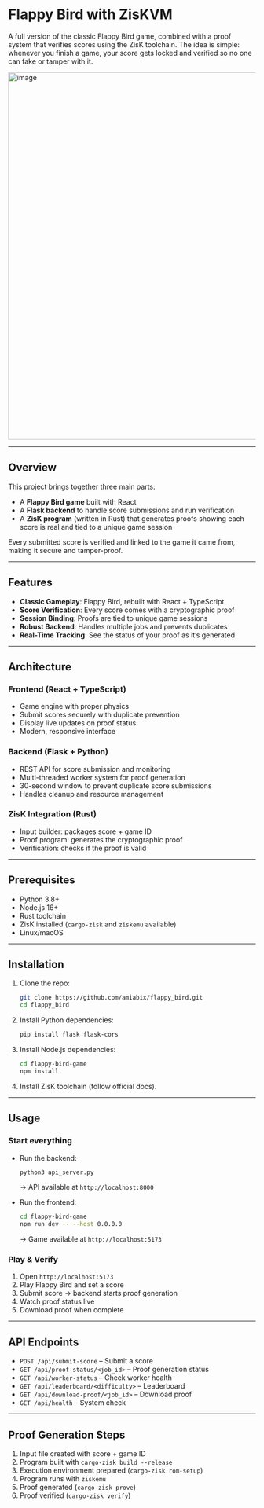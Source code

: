 # Flappy Bird with ZisKVM

A full version of the classic Flappy Bird game, combined with a proof system that verifies scores using the ZisK toolchain. The idea is simple: whenever you finish a game, your score gets locked and verified so no one can fake or tamper with it.

<img width="1024" height="748" alt="image" src="https://github.com/user-attachments/assets/d8c1d32a-6956-4a37-9942-e1fc29aa0e46" />

---

## Overview

This project brings together three main parts:

* A **Flappy Bird game** built with React
* A **Flask backend** to handle score submissions and run verification
* A **ZisK program** (written in Rust) that generates proofs showing each score is real and tied to a unique game session

Every submitted score is verified and linked to the game it came from, making it secure and tamper-proof.

---

## Features

* **Classic Gameplay**: Flappy Bird, rebuilt with React + TypeScript
* **Score Verification**: Every score comes with a cryptographic proof
* **Session Binding**: Proofs are tied to unique game sessions
* **Robust Backend**: Handles multiple jobs and prevents duplicates
* **Real-Time Tracking**: See the status of your proof as it’s generated
  
---

## Architecture

### Frontend (React + TypeScript)

* Game engine with proper physics
* Submit scores securely with duplicate prevention
* Display live updates on proof status
* Modern, responsive interface

### Backend (Flask + Python)

* REST API for score submission and monitoring
* Multi-threaded worker system for proof generation
* 30-second window to prevent duplicate score submissions
* Handles cleanup and resource management

### ZisK Integration (Rust)

* Input builder: packages score + game ID
* Proof program: generates the cryptographic proof
* Verification: checks if the proof is valid

---

## Prerequisites

* Python 3.8+
* Node.js 16+
* Rust toolchain
* ZisK installed (`cargo-zisk` and `ziskemu` available)
* Linux/macOS

---

## Installation

1. Clone the repo:

   ```bash
   git clone https://github.com/amiabix/flappy_bird.git
   cd flappy_bird
   ```

2. Install Python dependencies:

   ```bash
   pip install flask flask-cors
   ```

3. Install Node.js dependencies:

   ```bash
   cd flappy-bird-game
   npm install
   ```

4. Install ZisK toolchain (follow official docs).

---

## Usage

### Start everything

* Run the backend:

  ```bash
  python3 api_server.py
  ```

  → API available at `http://localhost:8000`

* Run the frontend:

  ```bash
  cd flappy-bird-game
  npm run dev -- --host 0.0.0.0
  ```

  → Game available at `http://localhost:5173`

### Play & Verify

1. Open `http://localhost:5173`
2. Play Flappy Bird and set a score
3. Submit score → backend starts proof generation
4. Watch proof status live
5. Download proof when complete

---

## API Endpoints

* `POST /api/submit-score` – Submit a score
* `GET /api/proof-status/<job_id>` – Proof generation status
* `GET /api/worker-status` – Check worker health
* `GET /api/leaderboard/<difficulty>` – Leaderboard
* `GET /api/download-proof/<job_id>` – Download proof
* `GET /api/health` – System check

---

## Proof Generation Steps

1. Input file created with score + game ID
2. Program built with `cargo-zisk build --release`
3. Execution environment prepared (`cargo-zisk rom-setup`)
4. Program runs with `ziskemu`
5. Proof generated (`cargo-zisk prove`)
6. Proof verified (`cargo-zisk verify`)

